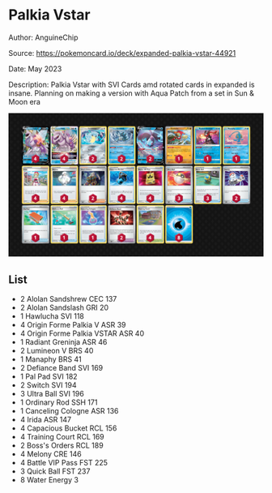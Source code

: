 # Palkia Vstar

Author: AnguineChip

Source: <https://pokemoncard.io/deck/expanded-palkia-vstar-44921>

Date: May 2023

Description: Palkia Vstar with SVI Cards amd rotated cards in expanded is insane. Planning on making a version with Aqua Patch from a set in Sun & Moon era

![decklist](../images/../../images/SVI/Palkia%20Vstar/1-%20Palkia%20Vstar.png)

## List

* 2 Alolan Sandshrew CEC 137
* 2 Alolan Sandslash GRI 20
* 1 Hawlucha SVI 118
* 4 Origin Forme Palkia V ASR 39
* 4 Origin Forme Palkia VSTAR ASR 40
* 1 Radiant Greninja ASR 46
* 2 Lumineon V BRS 40
* 1 Manaphy BRS 41
* 2 Defiance Band SVI 169
* 1 Pal Pad SVI 182
* 2 Switch SVI 194
* 3 Ultra Ball SVI 196
* 1 Ordinary Rod SSH 171
* 1 Canceling Cologne ASR 136
* 4 Irida ASR 147
* 4 Capacious Bucket RCL 156
* 4 Training Court RCL 169
* 2 Boss's Orders RCL 189
* 4 Melony CRE 146
* 4 Battle VIP Pass FST 225
* 3 Quick Ball FST 237
* 8 Water Energy 3

